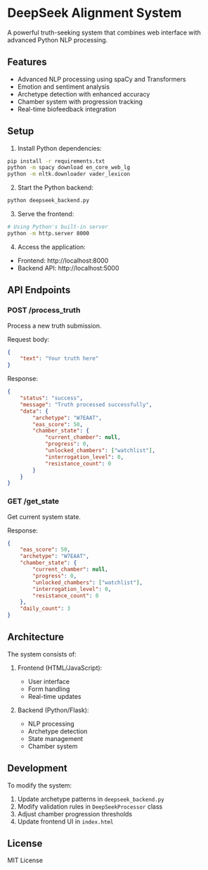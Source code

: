 # DeepSeek Alignment System

A powerful truth-seeking system that combines web interface with advanced Python NLP processing.

## Features

- Advanced NLP processing using spaCy and Transformers
- Emotion and sentiment analysis
- Archetype detection with enhanced accuracy
- Chamber system with progression tracking
- Real-time biofeedback integration

## Setup

1. Install Python dependencies:
```bash
pip install -r requirements.txt
python -m spacy download en_core_web_lg
python -m nltk.downloader vader_lexicon
```

2. Start the Python backend:
```bash
python deepseek_backend.py
```

3. Serve the frontend:
```bash
# Using Python's built-in server
python -m http.server 8000
```

4. Access the application:
- Frontend: http://localhost:8000
- Backend API: http://localhost:5000

## API Endpoints

### POST /process_truth
Process a new truth submission.

Request body:
```json
{
    "text": "Your truth here"
}
```

Response:
```json
{
    "status": "success",
    "message": "Truth processed successfully",
    "data": {
        "archetype": "W7EAAT",
        "eas_score": 50,
        "chamber_state": {
            "current_chamber": null,
            "progress": 0,
            "unlocked_chambers": ["watchlist"],
            "interrogation_level": 0,
            "resistance_count": 0
        }
    }
}
```

### GET /get_state
Get current system state.

Response:
```json
{
    "eas_score": 50,
    "archetype": "W7EAAT",
    "chamber_state": {
        "current_chamber": null,
        "progress": 0,
        "unlocked_chambers": ["watchlist"],
        "interrogation_level": 0,
        "resistance_count": 0
    },
    "daily_count": 3
}
```

## Architecture

The system consists of:

1. Frontend (HTML/JavaScript):
   - User interface
   - Form handling
   - Real-time updates

2. Backend (Python/Flask):
   - NLP processing
   - Archetype detection
   - State management
   - Chamber system

## Development

To modify the system:

1. Update archetype patterns in `deepseek_backend.py`
2. Modify validation rules in `DeepSeekProcessor` class
3. Adjust chamber progression thresholds
4. Update frontend UI in `index.html`

## License

MIT License 